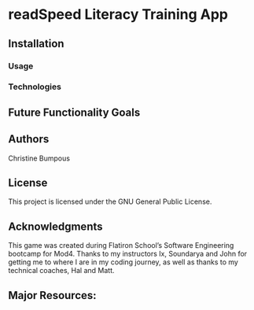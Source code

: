 # readSpeed Literacy Training App

## Installation



### Usage



### Technologies

                       

## Future Functionality Goals


## Authors
Christine Bumpous


## License

This project is licensed under the GNU General Public License.

                          
## Acknowledgments                                      

This game was created during Flatiron School’s Software Engineering bootcamp for Mod4.  Thanks to my instructors Ix, Soundarya and John for getting me to where I are in my coding journey, as well as thanks to my technical coaches, Hal and Matt.

## Major Resources:
